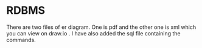 # RDBMS
There are two files of er diagram. One is pdf and the other one is xml which you can view on draw.io .
I have also added the sql file containing the commands.
